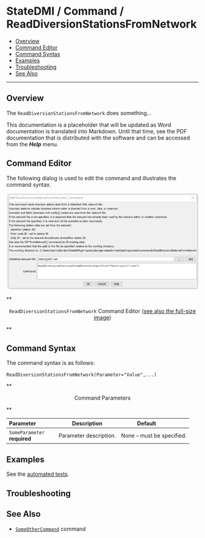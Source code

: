 # StateDMI / Command / ReadDiversionStationsFromNetwork #

* [Overview](#overview)
* [Command Editor](#command-editor)
* [Command Syntax](#command-syntax)
* [Examples](#examples)
* [Troubleshooting](#troubleshooting)
* [See Also](#see-also)

-------------------------

## Overview ##

The `ReadDiversionStationsFromNetwork` does something...

This documentation is a placeholder that will be updated as Word documentation is translated into Markdown.
Until that time, see the PDF documentation that is distributed with the software and can be accessed
from the ***Help*** menu.

## Command Editor ##

The following dialog is used to edit the command and illustrates the command syntax.

![ReadDiversionStationsFromNetwork](ReadDiversionStationsFromNetwork.png)

**<p style="text-align: center;">
`ReadDiversionStationsFromNetwork` Command Editor (<a href="../ReadDiversionStationsFromNetwork.png">see also the full-size image</a>)
</p>**

## Command Syntax ##

The command syntax is as follows:

```text
ReadDiversionStationsFromNetwork(Parameter="Value",...)
```
**<p style="text-align: center;">
Command Parameters
</p>**

| **Parameter**&nbsp;&nbsp;&nbsp;&nbsp;&nbsp;&nbsp;&nbsp;&nbsp;&nbsp;&nbsp;&nbsp;&nbsp; | **Description** | **Default**&nbsp;&nbsp;&nbsp;&nbsp;&nbsp;&nbsp;&nbsp;&nbsp;&nbsp;&nbsp; |
| --------------|-----------------|----------------- |
|`SomeParameter`<br>**required**|Parameter description.|None – must be specified.|

## Examples ##

See the [automated tests](https://github.com/OpenWaterFoundation/cdss-app-statedmi-main/tree/master/test/regression/commands/ReadDiversionStationsFromNetwork).

## Troubleshooting ##

## See Also ##

* [`SomeOtherCommand`](../SomeOtherCommand/SomeOtherCommand) command
